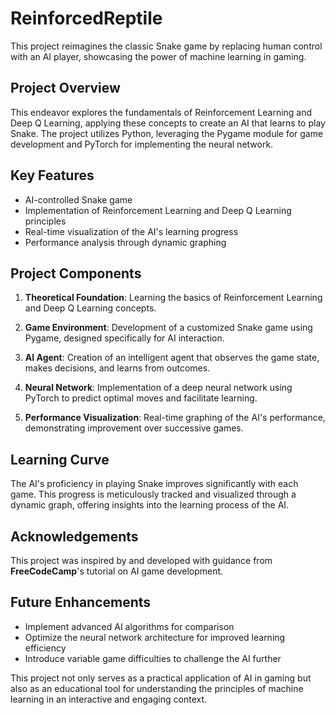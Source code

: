 # ReinforcedReptile

This project reimagines the classic Snake game by replacing human control with an AI player, showcasing the power of machine learning in gaming.

## Project Overview

This endeavor explores the fundamentals of Reinforcement Learning and Deep Q Learning, applying these concepts to create an AI that learns to play Snake. The project utilizes Python, leveraging the Pygame module for game development and PyTorch for implementing the neural network.

## Key Features

- AI-controlled Snake game
- Implementation of Reinforcement Learning and Deep Q Learning principles
- Real-time visualization of the AI's learning progress
- Performance analysis through dynamic graphing

## Project Components

1. **Theoretical Foundation**: Learning the basics of Reinforcement Learning and Deep Q Learning concepts.

2. **Game Environment**: Development of a customized Snake game using Pygame, designed specifically for AI interaction.

3. **AI Agent**: Creation of an intelligent agent that observes the game state, makes decisions, and learns from outcomes.

4. **Neural Network**: Implementation of a deep neural network using PyTorch to predict optimal moves and facilitate learning.

5. **Performance Visualization**: Real-time graphing of the AI's performance, demonstrating improvement over successive games.

## Learning Curve

The AI's proficiency in playing Snake improves significantly with each game. This progress is meticulously tracked and visualized through a dynamic graph, offering insights into the learning process of the AI.

## Acknowledgements

This project was inspired by and developed with guidance from <b>FreeCodeCamp</b>'s tutorial on AI game development.

## Future Enhancements

- Implement advanced AI algorithms for comparison
- Optimize the neural network architecture for improved learning efficiency
- Introduce variable game difficulties to challenge the AI further

This project not only serves as a practical application of AI in gaming but also as an educational tool for understanding the principles of machine learning in an interactive and engaging context.
